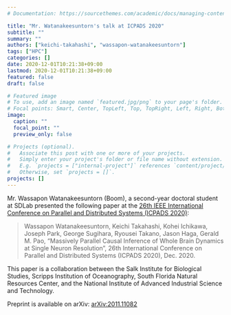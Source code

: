 ```yaml
---
# Documentation: https://sourcethemes.com/academic/docs/managing-content/

title: "Mr. Watanakeesuntorn's talk at ICPADS 2020"
subtitle: ""
summary: ""
authors: ["keichi-takahashi", "wassapon-watanakeesuntorn"]
tags: ["HPC"]
categories: []
date: 2020-12-01T10:21:38+09:00
lastmod: 2020-12-01T10:21:38+09:00
featured: false
draft: false

# Featured image
# To use, add an image named `featured.jpg/png` to your page's folder.
# Focal points: Smart, Center, TopLeft, Top, TopRight, Left, Right, BottomLeft, Bottom, BottomRight.
image:
  caption: ""
  focal_point: ""
  preview_only: false

# Projects (optional).
#   Associate this post with one or more of your projects.
#   Simply enter your project's folder or file name without extension.
#   E.g. `projects = ["internal-project"]` references `content/project/deep-learning/index.md`.
#   Otherwise, set `projects = []`.
projects: []
---
```


Mr. Wassapon Watanakeesuntorn (Boom), a second-year doctoral student at SDLab
presented the following paper at the
[26th IEEE International Conference on Parallel and Distributed Systems (ICPADS 2020)](https://icpads2020.comp.polyu.edu.hk/index.html):

<!--more-->

> Wassapon Watanakeesuntorn, Keichi Takahashi, Kohei Ichikawa, Joseph Park,
> George Sugihara, Ryousei Takano, Jason Haga, Gerald M. Pao, “Massively
> Parallel Causal Inference of Whole Brain Dynamics at Single Neuron
> Resolution”, 26th International Conference on Parallel and Distributed
> Systems (ICPADS 2020), Dec. 2020.

This paper is a collaboration between the Salk Institute for Biological
Studies, Scripps Institution of Oceanography, South Florida Natural Resources
Center, and the National Institute of Advanced Industrial Science and
Technology.

Preprint is available on arXiv: [arXiv:2011.11082](https://arxiv.org/abs/2011.11082)
